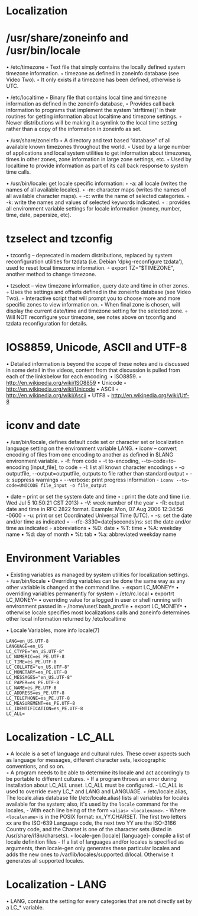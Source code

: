 Localization
============

/usr/share/zoneinfo and /usr/bin/locale
=======================================
• /etc/timezone
    ◦ Text file that simply contains the locally defined system timezone information.
    ◦ timezone as defined in zoneinfo database (see Video Two).
    ◦ It only exists if a timezone has been defined, otherwise is UTC.

• /etc/localtime
    ◦ Binary file that contains local time and timezone information as defined in the zoneinfo database,
    ◦ Provides call back information to programs that implement the system 'strftime()' in their routines for getting information about localtime and timezone settings.
    ◦ Newer distributions will be making it a symlink to the local time setting rather than a copy of the information in zoneinfo as set.

• /usr/share/zoneinfo
    ◦ A directory and text based “database” of all available known timezones throughout the world.
    ◦ Used by a large number of applications and local system utilities to get information about timezones, times in other zones, zone information in large zone settings, etc.
    ◦ Used by localtime to provide information as part of its call back response to system time calls.

• /usr/bin/locale: get locale specific information:
    ◦ -a: all locale (writes the names of all available locales).
    ◦ -m: character maps (writes the names of all available character maps).
    ◦ -c: write the name of selected categories.
    ◦ -k: write the names and values of selected keywords indicated.
    ◦ <no option>: provides all environment variable settings for locale information (money, number, time, date, papersize, etc).

tzselect and tzconfig
=====================

• tzconfig – deprecated in modern distributions, replaced by system reconfiguration utilities for tzdata (i.e. Debian 'dpkg-reconfigure tzdata'), used to reset local timezone information.
    ◦ export TZ="$TIMEZONE", another method to change timezone.

• tzselect – view timezone information, query date and time in other zones.
    ◦ Uses the settings and offsets defined in the zoneinfo database (see Video Two).
    ◦ Interactive script that will prompt you to choose more and more specific zones to view information on.
    ◦ When final zone is chosen, will display the current date/time and timezone setting for the selected zone.
    ◦ Will NOT reconfigure your timezone, see notes above on tzconfig and tzdata reconfiguration for details.

IOS8859, Unicode, ASCII and UTF-8
=================================

• Detailed information is beyond the scope of these notes and is discussed in some detail in the videos, content from that discussion is pulled from each of the linksbelow for each encoding.
• ISO8859.
    ◦ http://en.wikipedia.org/wiki/ISO8859
• Unicode
    ◦ http://en.wikipedia.org/wiki/Unicode
• ASCII
    ◦ http://en.wikipedia.org/wiki/Ascii
• UTF8
    ◦ http://en.wikipedia.org/wiki/Utf-8

iconv and date
==============

• /usr/bin/locale, defines default code set or character set or localization language setting on the environment variable LANG.
• iconv – convert encoding of files from one encoding to another as defined in $LANG environment variable.
    ◦ -f: from code
    ◦ -t to-encoding, --to-code=to-encoding [input_file], to code
    ◦ -l: list all known character encodings
    ◦ -o outputfile, --output=outputfile, outputs to file rather than standard output
    ◦ -s: suppress warnings
    ◦ --verbose: print progress information
        - `iconv --to-code=UNICODE file_input -o file_output` 

• date – print or set the system date and time
    ◦ <no option>: print the date and time (i.e. Wed Jul 5 10:50:21 CST 2013)
    ◦ -V: week number of the year
    ◦ -R: output date and time in RFC 2822 format.  Example: Mon, 07 Aug 2006 12:34:56 -0600
    ◦ -u: print or set Coordinated Universal Time (UTC).
    ◦ -s: set the date and/or time as indicated
    ◦ --rfc-3330=date|seconds|ns: set the date and/or time as indicated
    ◦ abbreviations
        ▪ %D: date
        ▪ %T: time
        ▪ %A: weekday name
        ▪ %d: day of month
        ▪ %t: tab
        ▪ %a: abbreviated weekday name

Environment Variables
=====================

• Existing variables as managed by system utilities for localization settings.
    ◦ /usr/bin/locale
• Overriding variables can be done the same way as any other variable is changed at the command line.
    ◦ export LC_MONEY=<new value>
• overriding variables permanently for system
    ◦ /etc/rc.local
        ▪ exportrt LC_MONEY=<new value>
• overriding value for a logged in user or shell running with environment passed in
    ◦ /home/user/.bash_profile
        ▪ export LC_MONEY=<new value>
• otherwise locale specifies most localizations calls and zoneinfo determines other local information returned by /etc/localtime

• Locale Variables, more info locale(7)
```
LANG=en_US.UTF-8
LANGUAGE=en_US
LC_CTYPE="en_US.UTF-8"
LC_NUMERIC=es_PE.UTF-8
LC_TIME=es_PE.UTF-8
LC_COLLATE="en_US.UTF-8"
LC_MONETARY=es_PE.UTF-8
LC_MESSAGES="en_US.UTF-8"
LC_PAPER=es_PE.UTF-8
LC_NAME=es_PE.UTF-8
LC_ADDRESS=es_PE.UTF-8
LC_TELEPHONE=es_PE.UTF-8
LC_MEASUREMENT=es_PE.UTF-8
LC_IDENTIFICATION=es_PE.UTF-8
LC_ALL=
```


Localization - LC_ALL
=====================

• A locale is a set of language and cultural rules.  These cover aspects such as language for messages, different character sets, lexicographic conventions, and so on.  
    ◦ A program needs to be able to determine its locale and act accordingly to be portable to  different cultures.
    ◦ If a program throws an error during installation about LC_ALL unset. LC_ALL must be configured.
        - LC_ALL is used to override every LC_* and LANG and LANGUAGE.
    ◦ /etc/locale.alias, The  locale.alias database file (/etc/locale.alias) lists all variables for locales available for the system; also, it's used by the `locale` command for the locales, 
        - With each line being of the form `<alias> <localename>`. 
        - Where `<localename>` is in the POSIX format: xx_YY.CHARSET. The first two letters xx are the ISO-639 Language code, the next two YY are the ISO-3166 Country code, and the Charset is one of the character sets (listed in  /usr/share/i18n/charsets).
    ◦ locale-gen [locale] [language]- compile a list of locale definition files
        - If  a list of languages and/or locales is specified as arguments, then locale-gen only generates these particular locales and adds the new ones to /var/lib/locales/supported.d/local.  Otherwise it generates all supported locales.


Localization - LANG
===================

• LANG, contains the setting for every categories that are not directly set by a LC_* variable.
